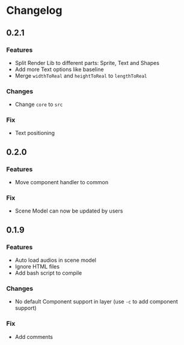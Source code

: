 # Changelog

## 0.2.1

### Features

- Split Render Lib to different parts: Sprite, Text and Shapes
- Add more Text options like baseline
- Merge `widthToReal` and `heightToReal` to `lengthToReal`

### Changes

- Change `core` to `src`

### Fix

- Text positioning

## 0.2.0

### Features

- Move component handler to common

### Fix

- Scene Model can now be updated by users

## 0.1.9

### Features

- Auto load audios in scene model
- Ignore HTML files
- Add bash script to compile

### Changes

- No default Component support in layer (use `-c` to add component support)

### Fix

- Add comments
